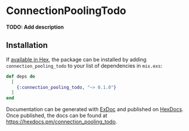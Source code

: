 # ConnectionPoolingTodo

**TODO: Add description**

## Installation

If [available in Hex](https://hex.pm/docs/publish), the package can be installed
by adding `connection_pooling_todo` to your list of dependencies in `mix.exs`:

```elixir
def deps do
  [
    {:connection_pooling_todo, "~> 0.1.0"}
  ]
end
```

Documentation can be generated with [ExDoc](https://github.com/elixir-lang/ex_doc)
and published on [HexDocs](https://hexdocs.pm). Once published, the docs can
be found at <https://hexdocs.pm/connection_pooling_todo>.

